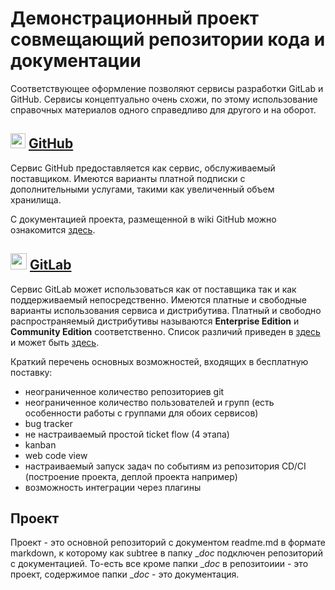 # Демонстрационный проект совмещающий репозитории кода и документации

Соответствующее оформление позволяют сервисы разработки GitLab и GitHub. Сервисы концептуально очень схожи, по этому использование справочных материалов одного справедливо для другого и на оборот.

## <img src="https://gist.github.com/fluidicon.png" height="24"> [GitHub](https://github.com/)

Сервис GitHub предоставляется как сервис, обслуживаемый поставщиком. Имеются варианты платной подписки с дополнительными услугами, такими как увеличенный объем хранилища.

С документацией проекта, размещенной в wiki GitHub можно ознакомится [здесь](https://github.com/KPECTuK/demo-doc/wiki).

## <img src="https://docs.gitlab.com/assets/images/gitlab-logo.svg" height="26"> [GitLab](https://gitlab.com/)

<!-- ![GitHubLogo](https://docs.gitlab.com/assets/images/gitlab-logo.svg width="400" height="790"){:height="20px" width="20px"} -->

Сервис GitLab может использоваться как от поставщика так и как поддерживаемый непосредственно. Имеются платные и свободные варианты использования сервиса и дистрибутива. Платный и свободно распространяемый дистрибутивы называются __Enterprise Edition__ и __Community Edition__ соответственно. Список различий приведен в [здесь](https://about.gitlab.com/pricing/self-managed/feature-comparison/) и может быть [здесь](https://www.almtoolbox.com/blog/gitlab-editions-pricing/).

Краткий перечень основных возможностей, входящих в бесплатную поставку:

- неограниченное количество репозиториев git
- неограниченное количество пользователей и групп (есть особенности работы с группами для обоих сервисов)
- bug tracker
- не настраиваемый простой ticket flow (4 этапа)
- kanban
- web code view
- настраиваемый запуск задач по событиям из репозитория CD/CI (построение проекта, деплой проекта например) 
- возможность интеграции через плагины

## Проект

Проект - это основной репозиторий с документом readme.md в формате markdown, к которому как subtree в папку __doc_ подключен репозиторий с документацией. То-есть все кроме папки __doc_ в репозитоиии - это проект, содержимое папки __doc_ - это документация.